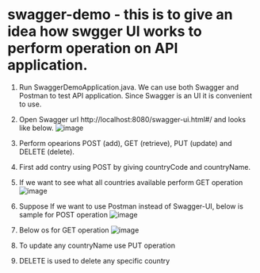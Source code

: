 # swagger-demo - this is to give an idea how swgger UI works to perform operation on API application.

1. Run SwaggerDemoApplication.java. We can use both Swagger and Postman to test API application. Since Swagger is an UI it is convenient to use.
2. Open Swagger url http://localhost:8080/swagger-ui.html#/ and looks like below.
![image](https://user-images.githubusercontent.com/73759012/98451125-f5163a00-2110-11eb-9d29-f5c5e9a1ac31.png)
3. Perform opearions POST (add), GET (retrieve), PUT (update) and DELETE (delete).
4. First add contry using POST by giving countryCode and countryName.
5. If we want to see what all countries available perform GET operation
![image](https://user-images.githubusercontent.com/73759012/98451185-68b84700-2111-11eb-81ba-7ec3293a743a.png)

6. Suppose If we want to use Postman instead of Swagger-UI, below is sample for POST operation
![image](https://user-images.githubusercontent.com/73759012/98451289-5ab6f600-2112-11eb-9ee8-1687aa5c9ce9.png)
7. Below os for GET operation
![image](https://user-images.githubusercontent.com/73759012/98451324-a36eaf00-2112-11eb-9094-6de8a5d8d25c.png)
8. To update any countryName use PUT operation

9. DELETE is used to delete any specific country

